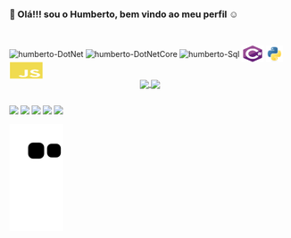 ### 👋 Olá!!! sou o Humberto, bem vindo ao meu perfil ☺️

  ##
<div style="display: inline_block"><br>
  <img align="center" alt="humberto-DotNet" height="40" width="60" src="https://cdn.jsdelivr.net/gh/devicons/devicon/icons/dot-net/dot-net-plain-wordmark.svg" />
  <img align="center" alt="humberto-DotNetCore" height="40" width="60" src="https://cdn.jsdelivr.net/gh/devicons/devicon/icons/dotnetcore/dotnetcore-original.svg" />
  <img align="center" alt="humberto-Sql" height="40" width="60" src="https://cdn.jsdelivr.net/gh/devicons/devicon/icons/mysql/mysql-original-wordmark.svg" />
  <img align="center" alt="humberto-Csharp" height="30" width="40" src="https://raw.githubusercontent.com/devicons/devicon/master/icons/csharp/csharp-original.svg">
  <img align="center" alt="humberto-Python" height="30" width="30" src="https://raw.githubusercontent.com/devicons/devicon/master/icons/python/python-original.svg">
  <img align="center" alt="humberto-Js" height="30" width="60" src="https://raw.githubusercontent.com/devicons/devicon/master/icons/javascript/javascript-plain.svg">
</div>
    
 
<div align="center">
  <a href="https://github.com/HumbertoLLFilho">
  <img align="center" width="42%" src="https://github-readme-stats-git-master-humbertollfilho.vercel.app/api?username=HumbertoLLFilho&show_icons=true&theme=radical&include_all_commits=true&count_private=true"/>
  <img align="center" width="50%" src="https://github-readme-stats-git-master-humbertollfilho.vercel.app/api/top-langs/?username=HumbertoLLFilho&layout=compact&langs_count=7&theme=radical"/>
</div>

  ##
 
<div> 
  <a href="https://www.instagram.com/betinfilho/" target="_blank"><img src="https://img.shields.io/badge/-Instagram-%23E4405F?style=for-the-badge&logo=instagram&logoColor=white" target="_blank"></a>
 	<a href="https://www.twitch.tv/vtz_betin" target="_blank"><img src="https://img.shields.io/badge/Twitch-9146FF?style=for-the-badge&logo=twitch&logoColor=white" target="_blank"></a>
 <a href="https://discord.com/users/Vtz#9494" target="_blank"><img src="https://img.shields.io/badge/Discord-7289DA?style=for-the-badge&logo=discord&logoColor=white" target="_blank"></a> 
  <a href = "mailto:hllfilho@gmail.com"><img src="https://img.shields.io/badge/-Gmail-%23333?style=for-the-badge&logo=gmail&logoColor=white" target="_blank"></a>
  <a href="https://www.linkedin.com/in/humberto-lisboa-26128b195" target="_blank"><img src="https://img.shields.io/badge/-LinkedIn-%230077B5?style=for-the-badge&logo=linkedin&logoColor=white" target="_blank"></a> 
 
  ![Snake animation](https://github.com/HumbertoLLFilho/HumbertoLLFilho/blob/output/github-contribution-grid-snake.svg)
 
</div>
